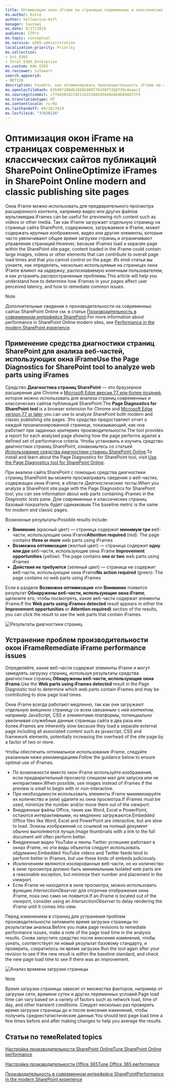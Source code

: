 ```yaml
---
title: Оптимизация окон iFrame на страницах современных и классических сайтов публикаций SharePoint Online
ms.author: kvice
author: kelleyvice-msft
manager: laurawi
ms.date: 9/17/2019
audience: ITPro
ms.topic: conceptual
ms.service: o365-administration
localization_priority: Priority
ms.collection:
- Ent_O365
- Strat_O365_Enterprise
ms.custom: Adm_O365
ms.reviewer: sstewart
search.appverid:
- MET150
description: Узнайте, как оптимизировать производительность iFrame на современных и классических страницах сайта публикаций SharePoint Online.
ms.openlocfilehash: 676407108db1669240df76438ff2b8739c4eaac1
ms.sourcegitcommit: c7764503422922cb333b05d54e8ebbdb894df2f9
ms.translationtype: HT
ms.contentlocale: ru-RU
ms.lasthandoff: 09/18/2019
ms.locfileid: "37028226"
---
```

# <a name="optimize-iframes-in-sharepoint-online-modern-and-classic-publishing-site-pages"></a><span data-ttu-id="0e44b-103">Оптимизация окон iFrame на страницах современных и классических сайтов публикаций SharePoint Online</span><span class="sxs-lookup"><span data-stu-id="0e44b-103">Optimize iFrames in SharePoint Online modern and classic publishing site pages</span></span>

<span data-ttu-id="0e44b-104">Окна iFrame можно использовать для предварительного просмотра расширенного контента, например видео или других файлов мультимедиа.</span><span class="sxs-lookup"><span data-stu-id="0e44b-104">iFrames can be useful for previewing rich content such as videos or other media.</span></span> <span data-ttu-id="0e44b-105">Так как iFrame загружает отдельную страницу на странице сайта SharePoint, содержимое, загружаемое в iFrame, может содержать крупные изображения, видео или другие элементы, которые часто увеличивают общее время загрузки страниц и ограничивают управление страницей.</span><span class="sxs-lookup"><span data-stu-id="0e44b-105">However, because iFrames load a separate page within the SharePoint site page, content loaded in the iFrame could contain large images, videos or other elements that can contribute to overall page load times and that you cannot control on the page.</span></span> <span data-ttu-id="0e44b-106">Из этой статьи вы узнаете, как определять, насколько используемые на страницах окна iFrame влияют на задержку, распознаваемую конечным пользователем, и как устранять распространенные проблемы.</span><span class="sxs-lookup"><span data-stu-id="0e44b-106">This article will help you understand how to determine how iFrames in your pages affect user perceived latency, and how to remediate common issues.</span></span>

>[!NOTE]
><span data-ttu-id="0e44b-107">Дополнительные сведения о производительности на современных сайтах SharePoint Online см. в статье [Производительность в современном интерфейсе SharePoint](https://docs.microsoft.com/ru-RU/sharepoint/modern-experience-performance).</span><span class="sxs-lookup"><span data-stu-id="0e44b-107">For more information about performance in SharePoint Online modern sites, see [Performance in the modern SharePoint experience](https://docs.microsoft.com/ru-RU/sharepoint/modern-experience-performance).</span></span>

## <a name="use-the-page-diagnostics-for-sharepoint-tool-to-analyze-web-parts-using-iframes"></a><span data-ttu-id="0e44b-108">Применение средства диагностики страниц SharePoint для анализа веб-частей, использующих окна iFrame</span><span class="sxs-lookup"><span data-stu-id="0e44b-108">Use the Page Diagnostics for SharePoint tool to analyze web parts using iFrames</span></span>

<span data-ttu-id="0e44b-109">Средство **Диагностика страниц SharePoint** — это браузерное расширение для Chrome и [Microsoft Edge версии 77 или более поздней](https://www.microsoftedgeinsider.com/en-us/download?form=MI13E8&OCID=MI13E8), которое можно использовать для анализа страниц современных и классических сайтов публикаций SharePoint.</span><span class="sxs-lookup"><span data-stu-id="0e44b-109">The **Page Diagnostics for SharePoint tool** is a browser extension for Chrome and [Microsoft Edge version 77 or later](https://www.microsoftedgeinsider.com/en-us/download?form=MI13E8&OCID=MI13E8) you can use to analyze SharePoint both modern and classic publishing site pages.</span></span> <span data-ttu-id="0e44b-110">Это средство предоставляет отчет о каждой проанализированной странице, показывающий, как она работает при заданных критериях производительности.</span><span class="sxs-lookup"><span data-stu-id="0e44b-110">The tool provides a report for each analyzed page showing how the page performs against a defined set of performance criteria.</span></span> <span data-ttu-id="0e44b-111">Чтобы установить и изучить средство диагностики страниц SharePoint, ознакомьтесь со статьей [Использование средства диагностики страниц SharePoint Online](page-diagnostics-for-spo.md).</span><span class="sxs-lookup"><span data-stu-id="0e44b-111">To install and learn about the Page Diagnostics for SharePoint tool, visit [Use the Page Diagnostics tool for SharePoint Online](page-diagnostics-for-spo.md).</span></span>

<span data-ttu-id="0e44b-112">При анализе сайта SharePoint с помощью средства диагностики страниц SharePoint вы можете просматривать сведения о веб-частях, содержащих окна iFrame, в области _Диагностические тесты_.</span><span class="sxs-lookup"><span data-stu-id="0e44b-112">When you analyze a SharePoint site page with the Page Diagnostics for SharePoint tool, you can see information about web parts containing iFrames in the _Diagnostic tests_ pane.</span></span> <span data-ttu-id="0e44b-113">Для современных и классических страниц базовый показатель будет одинаковым.</span><span class="sxs-lookup"><span data-stu-id="0e44b-113">The baseline metric is the same for modern and classic pages.</span></span>

<span data-ttu-id="0e44b-114">Возможные результаты:</span><span class="sxs-lookup"><span data-stu-id="0e44b-114">Possible results include:</span></span>

- <span data-ttu-id="0e44b-115">**Внимание** (красный цвет) — страница содержит **минимум три** веб-части, использующие окна iFrame</span><span class="sxs-lookup"><span data-stu-id="0e44b-115">**Attention required** (red): The page contains **three or more** web parts using iFrames</span></span>
- <span data-ttu-id="0e44b-116">**Возможна оптимизация** (желтый цвет) — страница содержит **одну или две** веб-части, использующие окна iFrame </span><span class="sxs-lookup"><span data-stu-id="0e44b-116">**Improvement opportunities** (yellow): The page contains **one or two** web parts using iFrames</span></span>
- <span data-ttu-id="0e44b-117">**Действия не требуются** (зеленый цвет) — страница не содержит веб-части, использующие окна iFrame</span><span class="sxs-lookup"><span data-stu-id="0e44b-117">**No action required** (green): The page contains no web parts using iFrames</span></span>

<span data-ttu-id="0e44b-118">Если в разделе **Возможна оптимизация** или **Внимание** появится результат **Обнаружены веб-части, использующие окна iFrame**, щелкните его, чтобы посмотреть, какие веб-части содержат элементы iFrame.</span><span class="sxs-lookup"><span data-stu-id="0e44b-118">If the **Web parts using iFrames detected** result appears in either the **Improvement opportunities** or **Attention required)** section of the results, you can click the result to see the web parts that contain iFrames.</span></span>

![Результаты диагностики страниц](media/modern-portal-optimization/pagediag-iframe-yellow.png)

## <a name="remediate-iframe-performance-issues"></a><span data-ttu-id="0e44b-120">Устранение проблем производительности окон iFrame</span><span class="sxs-lookup"><span data-stu-id="0e44b-120">Remediate iFrame performance issues</span></span>

<span data-ttu-id="0e44b-121">Определяйте, какие веб-части содержат элементы iFrame и могут замедлять загрузку страниц, используя результаты средства диагностики страниц **Обнаружены веб-части, использующие окна iFrame**.</span><span class="sxs-lookup"><span data-stu-id="0e44b-121">Use the **Web parts using iFrames detected** result in the Page Diagnostic tool to determine which web parts contain iFrames and may be contributing to slow page load times.</span></span>

<span data-ttu-id="0e44b-122">Окна iFrame всегда работают медленно, так как они загружают отдельную внешнюю страницу со всем связанным с ней контентом, например JavaScript, CSS и элементами платформы, потенциально увеличивая служебные данные страницы сайта в два раза или более.</span><span class="sxs-lookup"><span data-stu-id="0e44b-122">iFrames are inherently slow because they load a separate external page including all associated content such as javascript, CSS and framework elements, potentially increasing the overhead of the site page by a factor of two or more.</span></span>

<span data-ttu-id="0e44b-123">Чтобы обеспечить оптимальное использование iFrame, следуйте указанным ниже рекомендациям.</span><span class="sxs-lookup"><span data-stu-id="0e44b-123">Follow the guidance below to ensure optimal use of iFrames.</span></span>

- <span data-ttu-id="0e44b-124">По возможности вместо окон iFrame используйте изображения, если предварительный просмотр слишком мал для запуска или не интерактивен.</span><span class="sxs-lookup"><span data-stu-id="0e44b-124">When possible, use images instead of iFrames if the preview is small to begin with or non-interactive.</span></span>
- <span data-ttu-id="0e44b-125">При необходимости использовать элементы iFrame минимизируйте их количество и (или) удалите из окна просмотра.</span><span class="sxs-lookup"><span data-stu-id="0e44b-125">If iFrames must be used, minimize the number and/or move them out of the viewport.</span></span>
- <span data-ttu-id="0e44b-126">Внедренные файлы Office, такие как Word, Excel и PowerPoint, остаются интерактивными, но медленно загружаются.</span><span class="sxs-lookup"><span data-stu-id="0e44b-126">Embedded Office files like Word, Excel and PowerPoint are interactive, but are slow to load.</span></span> <span data-ttu-id="0e44b-127">Эскизы изображений со ссылкой на полный документ обычно выполняются лучше.</span><span class="sxs-lookup"><span data-stu-id="0e44b-127">Image thumbnails with a link to the full document will often perform better.</span></span>
- <span data-ttu-id="0e44b-128">Внедренные видео YouTube и ленты Twitter успешнее работают в окнах iFrame, но эти виды объектов следует использовать обдуманно.</span><span class="sxs-lookup"><span data-stu-id="0e44b-128">Embedded YouTube videos and Twitter feeds tend to perform better in iFrames, but use these kinds of embeds judiciously.</span></span>
- <span data-ttu-id="0e44b-129">Исключением являются изолированные веб-части, но их количество в окне просмотра должно быть минимальным.</span><span class="sxs-lookup"><span data-stu-id="0e44b-129">Isolated web parts are a reasonable exception, but minimize their number and placement in the viewport.</span></span>
- <span data-ttu-id="0e44b-130">Если iFrame не находится в окне просмотра, можно использовать функцию _IntersectionObserver_ для отсрочки отображения окна iFrame, пока оно само не появится.</span><span class="sxs-lookup"><span data-stu-id="0e44b-130">If an iFrame is located out of the viewport, consider using an _IntersectionObserver_ to delay rendering the iFrame until it comes into view.</span></span>

<span data-ttu-id="0e44b-131">Перед изменением в страниц для устранения проблем производительности запомните время загрузки страницы по результатам анализа.</span><span class="sxs-lookup"><span data-stu-id="0e44b-131">Before you make page revisions to remediate performance issues, make a note of the page load time in the analysis results.</span></span> <span data-ttu-id="0e44b-132">Снова запустите средство после внесения изменений, чтобы узнать, соответствует ли новый результат базовому стандарту, и проверить, сократилось ли время загрузки.</span><span class="sxs-lookup"><span data-stu-id="0e44b-132">Run the tool again after your revision to see if the new result is within the baseline standard, and check the new page load time to see if there was an improvement.</span></span>

![Анализ времени загрузки страницы](media/modern-portal-optimization/pagediag-page-load-time.png)

>[!NOTE]
><span data-ttu-id="0e44b-134">Время загрузки страницы зависит от множества факторов, например от загрузки сети, времени суток и других переменных условий.</span><span class="sxs-lookup"><span data-stu-id="0e44b-134">Page load time can vary based on a variety of factors such as network load, time of day, and other transient conditions.</span></span> <span data-ttu-id="0e44b-135">Следует несколько раз проверить время загрузки страницы до и после внесения изменений, чтобы получить среднестатистические данные.</span><span class="sxs-lookup"><span data-stu-id="0e44b-135">You should test page load time a few times before and after making changes to help you average the results.</span></span>

## <a name="related-topics"></a><span data-ttu-id="0e44b-136">Статьи по теме</span><span class="sxs-lookup"><span data-stu-id="0e44b-136">Related topics</span></span>

[<span data-ttu-id="0e44b-137">Настройка производительности SharePoint Online</span><span class="sxs-lookup"><span data-stu-id="0e44b-137">Tune SharePoint Online performance</span></span>](tune-sharepoint-online-performance.md)

[<span data-ttu-id="0e44b-138">Настройка производительности Office 365</span><span class="sxs-lookup"><span data-stu-id="0e44b-138">Tune Office 365 performance</span></span>](tune-office-365-performance.md)

[<span data-ttu-id="0e44b-139">Производительность в современном интерфейсе SharePoint</span><span class="sxs-lookup"><span data-stu-id="0e44b-139">Performance in the modern SharePoint experience</span></span>](https://docs.microsoft.com/ru-RU/sharepoint/modern-experience-performance.md)
